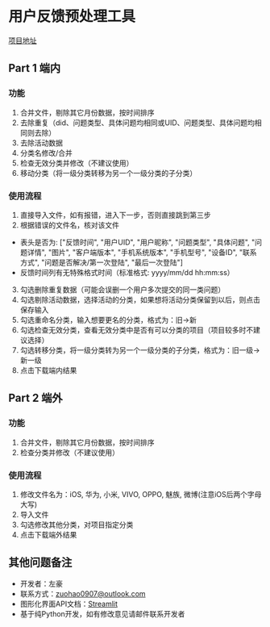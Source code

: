# 用户反馈预处理工具
[项目地址](https://share.streamlit.io/zuohao0907/sina-feedback-preprocess/main/main.py)
## Part 1 端内
### 功能
1. 合并文件，剔除其它月份数据，按时间排序
2. 去除重复（did、问题类型、具体问题均相同或UID、问题类型、具体问题均相同则去除）
3. 去除活动数据
4. 分类名修改/合并
5. 检查无效分类并修改（不建议使用）
6. 移动分类（将一级分类转移为另一个一级分类的子分类）

### 使用流程
1. 直接导入文件，如有报错，进入下一步，否则直接跳到第三步
2. 根据错误的文件名，核对该文件
  * 表头是否为:  ["反馈时间", "用户UID", "用户昵称", "问题类型", "具体问题", "问题详情", "图片", "客户端版本", "手机系统版本", "手机型号", "设备ID", "联系方式", "问题是否解决/第一次登陆", "最后一次登陆"]
  * 反馈时间列有无特殊格式时间（标准格式: yyyy/mm/dd hh:mm:ss）
3. 勾选删除重复数据（可能会误删一个用户多次提交的同一类问题）
4. 勾选剔除活动数据，选择活动的分类，如果想将活动分类保留到以后，则点击保存输入
5. 勾选重命名分类，输入想要更名的分类，格式为：旧->新
6. 勾选检查无效分类，查看无效分类中是否有可以分类的项目（项目较多时不建议选择）
7. 勾选转移分类，将一级分类转为另一个一级分类的子分类，格式为：旧一级->新一级
8. 点击下载端内结果

## Part 2 端外

### 功能
1. 合并文件，剔除其它月份数据，按时间排序
2. 检查分类并修改（不建议使用）

### 使用流程
1. 修改文件名为：iOS, 华为, 小米, VIVO, OPPO, 魅族, 微博(注意iOS后两个字母大写)
2. 导入文件
3. 勾选修改其他分类，对项目指定分类
4. 点击下载端外结果

## 其他问题备注
* 开发者：左豪
* 联系方式：zuohao0907@outlook.com
* 图形化界面API文档：[Streamlit](https://docs.streamlit.io)
* 基于纯Python开发，如有修改意见请邮件联系开发者

